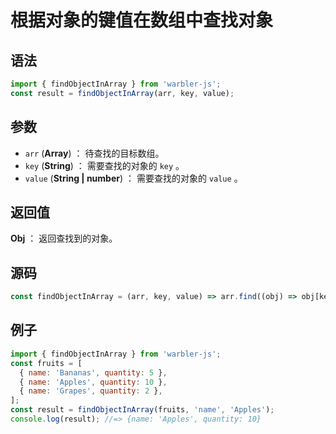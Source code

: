 <!--
 * @Author: 一尾流莺
 * @Description:根据对象的键值在数组中查找对象
 * @Date: 2021-09-13 18:00:49
 * @LastEditTime: 2021-09-16 18:21:45
 * @FilePath: \warblerjs-guide\docs\guide\array\findObjectInArray.md
-->

# 根据对象的键值在数组中查找对象

## 语法

```js
import { findObjectInArray } from 'warbler-js';
const result = findObjectInArray(arr, key, value);
```

## 参数

- `arr` (**Array**) ： 待查找的目标数组。
- `key` (**String**) ： 需要查找的对象的 `key` 。
- `value` (**String | number**) ： 需要查找的对象的 `value` 。

## 返回值

**Obj** ： 返回查找到的对象。

## 源码

```js
const findObjectInArray = (arr, key, value) => arr.find((obj) => obj[key] === value);
```

## 例子

```js
import { findObjectInArray } from 'warbler-js';
const fruits = [
  { name: 'Bananas', quantity: 5 },
  { name: 'Apples', quantity: 10 },
  { name: 'Grapes', quantity: 2 },
];
const result = findObjectInArray(fruits, 'name', 'Apples');
console.log(result); //=> {name: 'Apples', quantity: 10}
```
